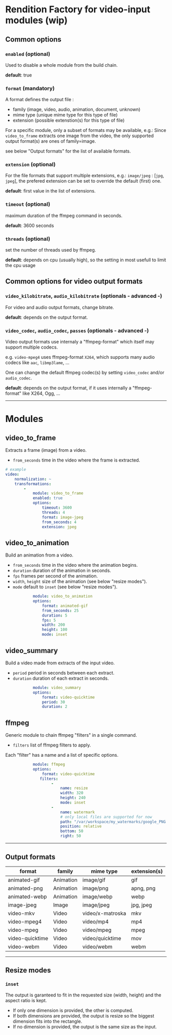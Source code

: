 # Rendition Factory for video-input modules (wip)

## Common options

### `enabled` (optional)

Used to disable a whole module from the build chain.

__default__: true

### `format` (mandatory)

A format defines the output file :
- family (image, video, audio, animation, document, unknown)
- mime type (unique mime type for this type of file)
- extension (possible extenstion(s) for this type of file)

For a specific module, only a subset of formats may be available, e.g.:
Since `video_to_frame` extracts one image from the video, the only supported output format(s)
are ones of family=image.

see below "Output formats" for the list of available formats.

### `extension` (optional)

For the file formats that support multiple extensions, e.g.:
`image/jpeg` : [`jpg`, `jpeg`], the prefered extension can be set to override the default (first) one.

__default__: first value in the list of extensions.

### `timeout` (optional)

maximum duration of the ffmpeg command in seconds.

__default__: 3600 seconds

### `threads` (optional)

set the number of threads used by ffmpeg.

__default__: depends on cpu (usually high), so the setting in most usefull to limit the cpu usage 

## Common options for video output formats

### `video_kilobitrate`, `audio_kilobitrate` (optionals - advanced -)

For video and audio output formats, change bitrate.

__default__: depends on the output format.

### `video_codec`, `audio_codec`, `passes` (optionals - advanced -)

Video output formats use internaly a "ffmpeg-format" which itself may support multiple codecs.

e.g. `video-mpeg4` uses ffmpeg-format `X264`, which supports many audio codecs like `aac`, `libmp3lame`, ...

One can change the default ffmpeg codec(s) by setting `video_codec` and/or `audio_codec`.

__default__: depends on the output format, if it uses internally a "ffmpeg-format" like X264, Ogg, ...



--------------------------------------------

# Modules

## video_to_frame
Extracts a frame (image) from a video.

- `from_seconds` time in the video where the frame is extracted.

```yaml
# example
video:
    normalization: ~
    transformations:
        -
            module: video_to_frame
            enabled: true
            options:
                timeout: 3600
                threads: 4
                format: image-jpeg
                from_seconds: 4
                extension: jpeg
```

## video_to_animation
Build an animation from a video.

- `from_seconds` time in the video where the animation begins.
- `duration` duration of the animation in seconds.
- `fps` frames per second of the animation.
- `width`, `height` size of the animation (see below "resize modes").
- `mode` default to `inset` (see below "resize modes").

```yaml
            module: video_to_animation
            options:
                format: animated-gif
                from_seconds: 25
                duration: 5
                fps: 5
                width: 200
                height: 100
                mode: inset
```

## video_summary
Build a video made from extracts of the input video.

- `period` period in seconds between each extract.
- `duration` duration of each extract in seconds.

```yaml
            module: video_summary
            options:
                format: video-quicktime
                period: 30
                duration: 2
```

## ffmpeg
Generic module to chain ffmpeg "filters" in a single command.

- `filters` list of ffmpeg filters to apply. 

Each "filter" has a name and a list of specific options.

```yaml
            module: ffmpeg
            options:
                format: video-quicktime
               filters:
                    -    
                        name: resize
                        width: 320
                        height: 240
                        mode: inset
                    -
                        name: watermark
                        # only local files are supported for now
                        path: "/var/workspace/my_watermarks/google_PNG.png"
                        position: relative
                        bottom: 50
                        right: 50
```


--------------------------------------------

## Output formats

| format          | family    | mime type        | extension(s) |
|-----------------|-----------|------------------|--------------|
| animated-gif    | Animation | image/gif        | gif          |                                
| animated-png    | Animation | image/png        | apng, png    |                                 
| animated-webp   | Animation | image/webp       | webp         |                                 
| image-jpeg      | Image     | image/jpeg       | jpg, jpeg    |
| video-mkv       | Video     | video/x-matroska | mkv          |
| video-mpeg4     | Video     | video/mp4        | mp4          |
| video-mpeg      | Video     | video/mpeg       | mpeg         |
| video-quicktime | Video     | video/quicktime  | mov          |
| video-webm      | Video     | video/webm       | webm         |

--------------------------------------------

## Resize modes
### `inset`
The output is garanteed to fit in the requested size (width, height) and the aspect ratio is kept.
- If only one dimension is provided, the other is computed.
- If both dimensions are provided, the output is resize so the biggest dimension fits into the rectangle.
- If no dimension is provided, the output is the same size as the input.
